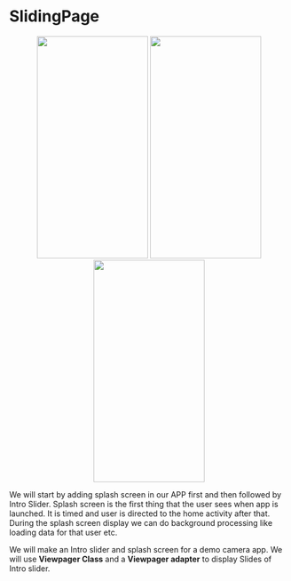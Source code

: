 # SlidingPage  

<p align="center">
  <img src="https://javapapers.com/wp-content/uploads/2017/10/android-slider-screen1.jpg" height="400" width="200" />
  <img src="https://javapapers.com/wp-content/uploads/2017/10/android-slider-screen2.jpg"  height="400" width="200" /> 
  <img src="https://javapapers.com/wp-content/uploads/2017/10/android-slider-screen3.jpg"  height="400" width="200" /> 
</p>

We will start by adding splash screen in our APP first and then followed by Intro Slider. Splash screen is the first thing that the user sees when app is launched. It is timed and user is directed to the home activity after that. During the splash screen display we can do background processing like loading data for that user etc.  

We will make an Intro slider and splash screen for a demo camera app. We will use **Viewpager Class** and a **Viewpager adapter** to display Slides of Intro slider.  
